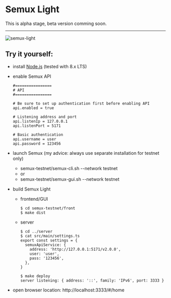 
# Semux Light

This is alpha stage, beta version comming soon.

---
 
![semux-light](https://github.com/witoldsz/semux-light/raw/assets/semux-light-testnet.png)

## Try it yourself:

- install [Node.js](https://nodejs.org/) (tested with 8.x LTS)
- enable Semux API
  ```
  #================
  # API
  #================

  # Be sure to set up authentication first before enabling API
  api.enabled = true

  # Listening address and port
  api.listenIp = 127.0.0.1
  api.listenPort = 5171

  # Basic authentication
  api.username = user
  api.password = 123456

  ```
- launch Semux (my advice: always use separate installation for testnet only)
  - semux-testnet/semux-cli.sh --network testnet
  - or
  - semux-testnet/semux-gui.sh --network testnet

- build Semux Light
  - frontend/GUI
    ```
    $ cd semux-testnet/front
    $ make dist
    ```
  - server
    ```
    $ cd ../server
    $ cat src/main/settings.ts
    export const settings = {
      semuxApiService: {
        address: 'http://127.0.0.1:5171/v2.0.0',
        user: 'user',
        pass: '123456',
      },
    }

    $ make deploy
    server listening: { address: '::', family: 'IPv6', port: 3333 }

    ```

- open browser location: http://localhost:3333/#/home
